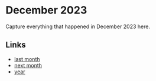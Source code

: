 # December 2023

Capture everything that happened in December 2023 here.

## Links
- [last month](calendar/months/2023-11.md)
- [next month](calendar/months/2024-01.md)
- [year](calendar/years/2023.md)